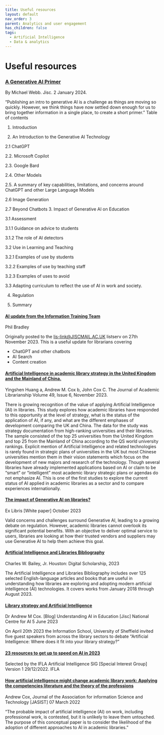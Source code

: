 ```yaml
---
title: Useful resources
layout: default
nav_order: 3
parent: Analytics and user engagement
has_children: false
tags:
  - Artificial Intelligence
  - Data & analytics
---
```


# Useful resources

### [A Generative AI Primer](https://nationalcentreforai.jiscinvolve.org/wp/2024/03/04/generative-ai-primer/)

By Michael Webb. Jisc. 2 January 2024.

“Publishing an intro to generative AI is a challenge as things are moving so quickly. However, we think things have now settled down enough for us to bring together information in a single place, to create a short primer.” Table of contents

1. Introduction

2. An Introduction to the Generative AI Technology

2.1 ChatGPT

2.2. Microsoft Copilot

2.3. Google Bard

2.4. Other Models

2.5. A summary of key capabilities, limitations, and concerns around ChatGPT and other Large Language Models

2.6 Image Generation

2.7 Beyond Chatbots 3. Impact of Generative AI on Education

3.1 Assessment

3.1.1 Guidance on advice to students

3.1.2 The role of AI detectors

3.2 Use in Learning and Teaching

3.2.1 Examples of use by students

3.2.2 Examples of use by teaching staff

3.2.3 Examples of uses to avoid

3.3 Adapting curriculum to reflect the use of AI in work and society.

4. Regulation

5. Summary

#### [AI update from the Information Training Team ](https://helibtech.com/_media/ai_update_from_the_information_training_team_by_phil_bradley_nov_2023.pdf)

Phil Bradley

Originally posted to the lis-link@JISCMAIL.AC.UK listserv on 27th November 2023. This is a useful update for librarians covering

- ChatGPT and other chatbots
- AI Search
- Content creation

#### [Artificial Intelligence in academic library strategy in the United Kingdom and the Mainland of China. ](https://www.sciencedirect.com/science/article/pii/S0099133323001118)

Yingshen Huang a, Andrew M. Cox b, John Cox C. The Journal of Academic Librarianship Volume 49, Issue 6, November 2023.

There is growing recognition of the value of applying Artificial Intelligence (AI) in libraries. This study explores how academic libraries have responded to this opportunity at the level of strategy, what is the status of the application of AI, if any, and what are the different emphases of development comparing the UK and China. The data for the study was strategy documentation from high-ranking universities and their libraries. The sample consisted of the top 25 universities from the United Kingdom and top 25 from the Mainland of China according to the QS world university rankings. Explicit mention of Artificial Intelligence and related technologies is rarely found in strategic plans of universities in the UK but most Chinese universities mention them in their vision statements which focus on the development of new majors and research of the technology. Though several libraries have already implemented applications based on AI or claim to be “smart” or “intelligent” most academic library strategic plans or agendas do not emphasize AI. This is one of the first studies to explore the current status of AI applied in academic libraries as a sector and to compare experiences internationally.

#### [The impact of Generative AI on libraries? ](https://clarivate.com/lp/the-impact-of-generative-ai-on-libraries/)

Ex Libris \[White paper] October 2023

Valid concerns and challenges surround Generative AI, leading to a growing debate on regulation. However, academic libraries cannot overlook its significant potential benefits. With an objective to deliver optimal service to users, libraries are looking at how their trusted vendors and suppliers may use Generative AI to help them achieve this goal.

#### [Artificial Intelligence and Libraries Bibliography](https://digital-scholarship.org/ai/ai-libraries.htm)

Charles W. Bailey, Jr. Houston: Digital Scholarship, 2023

The Artificial Intelligence and Libraries Bibliography includes over 125 selected English-language articles and books that are useful in understanding how libraries are exploring and adopting modern artificial intelligence (AI) technologies. It covers works from January 2018 through August 2023.

#### [Library strategy and Artificial Intelligence ](https://nationalcentreforai.jiscinvolve.org/wp/2023/06/05/library-strategy-and-artificial-intelligence/)

Dr Andrew M Cox. \[Blog] Understanding AI in Education \[Jisc] National Centre for AI 5 June 2023

On April 20th 2023 the Information School, University of Sheffield invited five guest speakers from across the library sectors to debate “Artificial Intelligence: Where does it fit into your library strategy?”

#### [23 resources to get up to speed on AI in 2023](https://www.ifla.org/23-resources-to-get-up-to-speed-on-ai-in-2023/)

Selected by the IFLA Artificial Intelligence SIG \[Special Interest Group] Version 1 29/12/2022. IFLA

#### [How artificial intelligence might change academic library work: Applying the competencies literature and the theory of the professions](https://asistdl.onlinelibrary.wiley.com/doi/full/10.1002/asi.24635)

Andrew Cox, Journal of the Association for information Science and Technology \[JASIST] 07 March 2022

“The probable impact of artificial intelligence (AI) on work, including professional work, is contested, but it is unlikely to leave them untouched. The purpose of this conceptual paper is to consider the likelihood of the adoption of different approaches to AI in academic libraries.”
